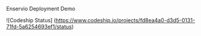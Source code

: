 Enservio Deployment Demo

![Codeship Status] (https://www.codeship.io/projects/fd8ea4a0-d3d5-0131-71fd-5a6254693ef1/status)